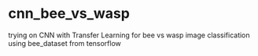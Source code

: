 # cnn_bee_vs_wasp
 trying on CNN with Transfer Learning for bee vs wasp image classification using bee_dataset from tensorflow
